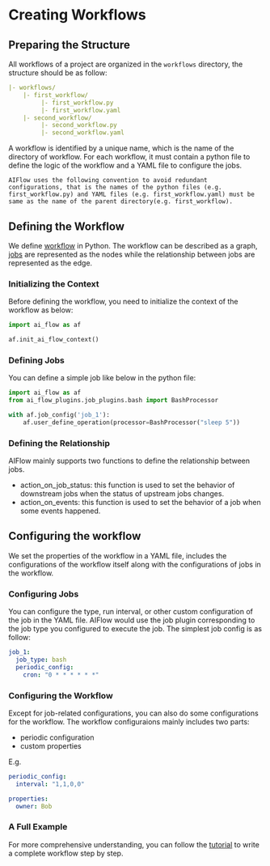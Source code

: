 # Creating Workflows

## Preparing the Structure

All workflows of a project are organized in the `workflows` directory, the structure should be as follow:
```yaml
|- workflows/
    |- first_workflow/
         |- first_workflow.py
         |- first_workflow.yaml
    |- second_workflow/
         |- second_workflow.py
         |- second_workflow.yaml
```

A workflow is identified by a unique name, which is the name of the directory of workflow. For each workflow, it must contain a python file to define the logic of the workflow and a YAML file to configure the jobs.

```{note}
AIFlow uses the following convention to avoid redundant configurations, that is the names of the python files (e.g. first_workflow.py) and YAML files (e.g. first_workflow.yaml) must be same as the name of the parent directory(e.g. first_workflow).
```

## Defining the Workflow

We define [workflow](../concepts.md#workflow) in Python. The workflow can be described as a graph, [jobs](../concepts.md#Job) are represented as the nodes while the relationship between jobs are represented as the edge. 

### Initializing the Context

Before defining the workflow, you need to initialize the context of the workflow as below:

```python
import ai_flow as af

af.init_ai_flow_context()
```

### Defining Jobs

You can define a simple job like below in the python file:

```python
import ai_flow as af
from ai_flow_plugins.job_plugins.bash import BashProcessor

with af.job_config('job_1'):
    af.user_define_operation(processor=BashProcessor("sleep 5"))
```

### Defining the Relationship 

AIFlow mainly supports two functions to define the relationship between jobs.

- action_on_job_status: this function is used to set the behavior of downstream jobs when the status of upstream jobs changes.
- action_on_events: this function is used to set the behavior of a job when some events happened.

## Configuring the workflow

We set the properties of the workflow in a YAML file, includes the configurations of the workflow itself along with the configurations of jobs in the workflow.

### Configuring Jobs

You can configure the type, run interval, or other custom configuration of the job in the YAML file. AIFlow would use the job plugin corresponding to the job type you configured to execute the job. The simplest job config is as follow:

```yaml
job_1:
  job_type: bash
  periodic_config:
    cron: "0 * * * * * *"
```

### Configuring the Workflow

Except for job-related configurations, you can also do some configurations for the workflow. The workflow configuraions mainly includes two parts:

- periodic configuration
- custom properties

E.g.


```yaml
periodic_config:
  interval: "1,1,0,0"

properties:
  owner: Bob

```

### A Full Example

For more comprehensive understanding, you can follow the [tutorial](../get_started/tutorial.md) to write a complete workflow step by step.

